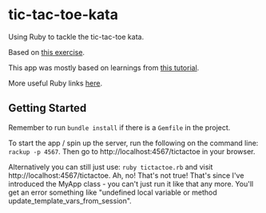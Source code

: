 # tic-tac-toe-kata

Using Ruby to tackle the tic-tac-toe kata.

Based on [this exercise](https://learn.madetech.com/sparring/tic-tac-toe/).

This app was mostly based on learnings from [this tutorial](http://webapps-for-beginners.rubymonstas.org/sinatra/params.html).

More useful Ruby links [here](https://clare-wiki.herokuapp.com/pages/coding/lang/oo/Ruby).

## Getting Started

Remember to run `bundle install` if there is a `Gemfile` in the project.

To start the app / spin up the server, run the following on the command line: `rackup -p 4567`. Then go to http://localhost:4567/tictactoe in your browser.

Alternatively you can still just use: `ruby tictactoe.rb`
and visit http://localhost:4567/tictactoe. Ah, no! That's not true! That's since I've introduced the MyApp class - you can't just run it like that any more. You'll get an error something like "undefined local variable or method update_template_vars_from_session".